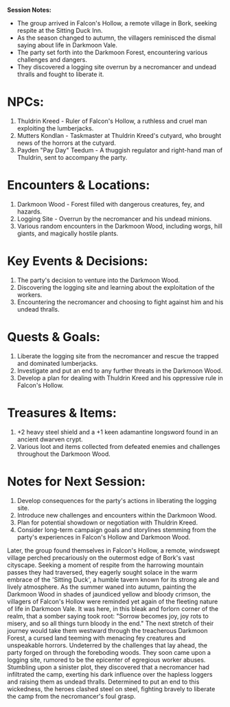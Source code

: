 **Session Notes:** 

- The group arrived in Falcon's Hollow, a remote village in Bork, seeking respite at the Sitting Duck Inn.
- As the season changed to autumn, the villagers reminisced the dismal saying about life in Darkmoon Vale.
- The party set forth into the Darkmoon Forest, encountering various challenges and dangers.
- They discovered a logging site overrun by a necromancer and undead thralls and fought to liberate it.

# NPCs: 
1. Thuldrin Kreed - Ruler of Falcon's Hollow, a ruthless and cruel man exploiting the lumberjacks.
2. Mutters Kondlan - Taskmaster at Thuldrin Kreed's cutyard, who brought news of the horrors at the cutyard.
3. Payden "Pay Day" Teedum - A thuggish regulator and right-hand man of Thuldrin, sent to accompany the party.

# Encounters & Locations: 
1. Darkmoon Wood - Forest filled with dangerous creatures, fey, and hazards.
2. Logging Site - Overrun by the necromancer and his undead minions.
3. Various random encounters in the Darkmoon Wood, including worgs, hill giants, and magically hostile plants.

# Key Events & Decisions: 
1. The party's decision to venture into the Darkmoon Wood.
2. Discovering the logging site and learning about the exploitation of the workers.
3. Encountering the necromancer and choosing to fight against him and his undead thralls.

# Quests & Goals: 
1. Liberate the logging site from the necromancer and rescue the trapped and dominated lumberjacks.
2. Investigate and put an end to any further threats in the Darkmoon Wood.
3. Develop a plan for dealing with Thuldrin Kreed and his oppressive rule in Falcon's Hollow.

# Treasures & Items: 
1. +2 heavy steel shield and a +1 keen adamantine longsword found in an ancient dwarven crypt.
2. Various loot and items collected from defeated enemies and challenges throughout the Darkmoon Wood.

# Notes for Next Session: 
1. Develop consequences for the party's actions in liberating the logging site.
2. Introduce new challenges and encounters within the Darkmoon Wood.
3. Plan for potential showdown or negotiation with Thuldrin Kreed.
4. Consider long-term campaign goals and storylines stemming from the party's experiences in Falcon's Hollow and Darkmoon Wood.



Later, the group found themselves in Falcon's Hollow, a remote, windswept village perched precariously on the outermost edge of Bork's vast cityscape. Seeking a moment of respite from the harrowing mountain passes they had traversed, they eagerly sought solace in the warm embrace of the 'Sitting Duck', a humble tavern known for its strong ale and lively atmosphere.
As the summer waned into autumn, painting the Darkmoon Wood in shades of jaundiced yellow and bloody crimson, the villagers of Falcon's Hollow were reminded yet again of the fleeting nature of life in Darkmoon Vale. It was here, in this bleak and forlorn corner of the realm, that a somber saying took root: "Sorrow becomes joy, joy rots to misery, and so all things turn bloody in the end."
The next stretch of their journey would take them westward through the treacherous Darkmoon Forest, a cursed land teeming with menacing fey creatures and unspeakable horrors. Undeterred by the challenges that lay ahead, the party forged on through the foreboding woods. They soon came upon a logging site, rumored to be the epicenter of egregious worker abuses. Stumbling upon a sinister plot, they discovered that a necromancer had infiltrated the camp, exerting his dark influence over the hapless loggers and raising them as undead thralls. Determined to put an end to this wickedness, the heroes clashed steel on steel, fighting bravely to liberate the camp from the necromancer's foul grasp.
